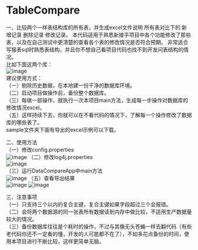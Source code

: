 # TableCompare
一、比较两个一样表结构库的所有表，并生成excel文件说明 所有表对比下的 新增记录 删除记录 修改记录。 
本代码适用于熟悉新接手项目中各个功能修改了那些表，以及在自己测试中更清楚的查看各个表的修改情况是否符合预期。
非常适合写报表sql时熟悉表结构，并且你不想自己看项目代码也找不到开发问表结构的情况。  
比如下面这两个库：  
![image](https://github.com/weichuyu/TableCompare/blob/master/sample/img/table.PNG)  
建议使用方式：  
（一）剔除历史数据，在本地建一份干净的数据库环境。  
（二）启动项目做操作前，备份整个数据库。  
（三）每做一部操作，就执行一次本项目main方法，生成每一步操作对数据库的修改情况excel。  
（五）这样持续下去，你就可以在不看代码的情况下，了解每一个操作修改了数据库的哪些表了。  
sample文件夹下面有导出的excel示例可以下载。  

二、使用方法  
（一）修改config.properties  
![image](https://github.com/weichuyu/TableCompare/blob/master/sample/img/configproperties.PNG)
（二）修改log4j.properties  
![image](https://github.com/weichuyu/TableCompare/blob/master/sample/img/log4j.PNG)  
（三）运行DataCompareApp中main方法  
![image](https://github.com/weichuyu/TableCompare/blob/master/sample/img/console.PNG)
（五）查看导出结果    
![image](https://github.com/weichuyu/TableCompare/blob/master/sample/img/result1.PNG)
![image](https://github.com/weichuyu/TableCompare/blob/master/sample/img/result2.PNG)

三、注意事项  
（一）只支持三个以内的复合主键，复合主键如果字段超过三个会报错。  
（二）会将两个数据源的同一张表所有数据读到内存中做比较，不适用生产数据量较大的情况。  
（三）备份数据库往往是个耗时的操作，不过与其像无头苍蝇一样去翻代码（有些老代码你还不一定看的懂，开发的人可能都不在了），不如多花点备份的时间，使用本项目进行不断比较，这样更简单无脑。  

